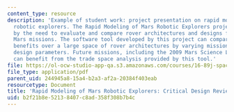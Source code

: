 ```yaml
---
content_type: resource
description: 'Example of student work: project presentation on rapid modeling of Mars
  robotic explorers. The Rapid Modeling of Mars Robotic Explorers project is motivated
  by the need to evaluate and compare rover architectures and designs for future unmanned
  Mars missions. The software tool developed by this project can compare costs and
  benefits over a large space of rover architectures by varying mission science and
  design parameters. Future missions, including the 2009 Mars Science Laboratory (MSL),
  can benefit from the trade space analysis provided by this tool.'
file: https://ol-ocw-studio-app-qa.s3.amazonaws.com/courses/16-89j-space-systems-engineering-spring-2007/b2f21b8e52138407c8ad358f308b7b4c_presentation_03.pdf
file_type: application/pdf
parent_uid: 244945a8-15a4-b2a3-af2a-20384f403eab
resourcetype: Document
title: 'Rapid Modeling of Mars Robotic Explorers: Critical Design Review'
uid: b2f21b8e-5213-8407-c8ad-358f308b7b4c
---
```

